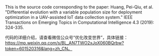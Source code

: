 This is the source code corresponding to the paper: Huang, Pei-Qiu, et al. "Differential evolution with a variable population size for deployment optimization in a UAV-assisted IoT data collection system." IEEE Transactions on Emerging Topics in Computational Intelligence 4.3 (2019): 324-335.

代码的详细介绍，请查看微信公众号“优化改变世界”，具体链接：https://mp.weixin.qq.com/s/BL_AN7TWO2xJoX060BQrbw?token=601520316&lang=zh_CN。


